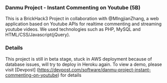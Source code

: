 ### Danmu Project - Instant Commenting on Youtube (5B)
This is a BrickHack3 Project in collaboration with @MIngjianZhang, a web application based on Youtube APIs for realtime commenting and streaming youtube videos. We used technologies such as PHP, MySQL and HTML/CSS/Javascript(jQuery). 
### Details
This project is still in beta stage, stuck in AWS deployment because of database issues, will try to deploy in Heroku again. 
To view a demo, please visit [Devpost] (https://devpost.com/software/danmu-project-instant-commenting-on-youtube) for details
